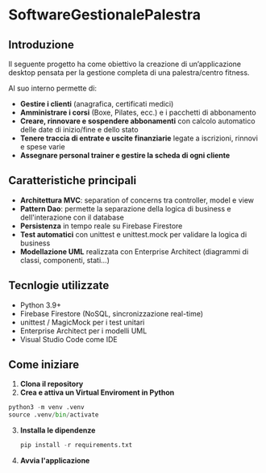 # SoftwareGestionalePalestra

## Introduzione
Il seguente progetto ha come obiettivo la creazione di un’applicazione desktop pensata per la gestione completa di una palestra/centro fitness.

Al suo interno permette di:

- **Gestire i clienti** (anagrafica, certificati medici)
- **Amministrare i corsi** (Boxe, Pilates, ecc.) e i pacchetti di abbonamento
- **Creare, rinnovare e sospendere abbonamenti** con calcolo automatico delle date di inizio/fine e dello stato
- **Tenere traccia di entrate e uscite finanziarie** legate a iscrizioni, rinnovi e spese varie
- **Assegnare personal trainer e gestire la scheda di ogni cliente**

## Caratteristiche principali

- **Architettura MVC**: separation of concerns tra controller, model e view
- **Pattern Dao**: permette la separazione della logica di business e dell'interazione con il database
- **Persistenza** in tempo reale su Firebase Firestore
- **Test automatici** con unittest e unittest.mock per validare la logica di business
- **Modellazione UML** realizzata con Enterprise Architect (diagrammi di classi, componenti, stati…)

## Tecnlogie utilizzate
- Python 3.9+
- Firebase Firestore (NoSQL, sincronizzazione real-time)
- unittest / MagicMock per i test unitari
- Enterprise Architect per i modelli UML
- Visual Studio Code come IDE

## Come iniziare

1. **Clona il repository**
2. **Crea e attiva un Virtual Enviroment in Python**
  ```python
  python3 -m venv .venv
  source .venv/bin/activate
  ```
3. **Installa le dipendenze**
   ```python
   pip install -r requirements.txt
   ```
4. **Avvia l'applicazione**
